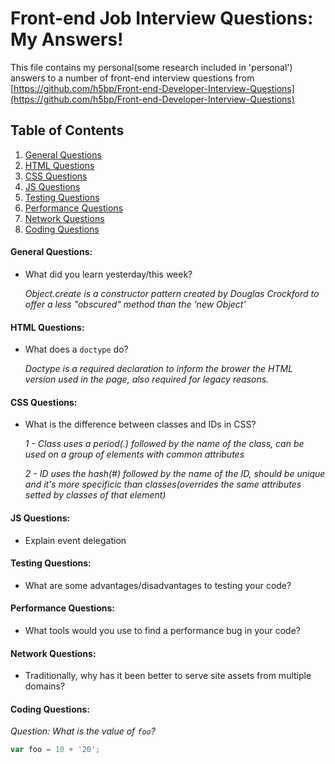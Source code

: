 # Front-end Job Interview Questions: My Answers!

This file contains my personal(some research included in 'personal') answers to a number of front-end interview questions from [https://github.com/h5bp/Front-end-Developer-Interview-Questions](https://github.com/h5bp/Front-end-Developer-Interview-Questions)

## Table of Contents

  1. [General Questions](#general-questions)
  1. [HTML Questions](#html-questions)
  1. [CSS Questions](#css-questions)
  1. [JS Questions](#js-questions)
  1. [Testing Questions](#testing-questions)
  1. [Performance Questions](#performance-questions)
  1. [Network Questions](#network-questions)
  1. [Coding Questions](#coding-questions)

#### General Questions:

* What did you learn yesterday/this week?

   *Object.create is a constructor pattern created by Douglas Crockford to offer a less "obscured" method than the 'new Object'*

#### HTML Questions:

* What does a `doctype` do?

   *Doctype is a required declaration to inform the brower the HTML version used in the page, also required for legacy reasons.*

#### CSS Questions:

* What is the difference between classes and IDs in CSS?

   *1 - Class uses a period(.) followed by the name of the class, can be used on a group of elements with common attributes*
   
   *2 - ID uses the hash(#) followed by the name of the ID, should be unique and it's more specificic than classes(overrides the same attributes setted by classes of that element)*

#### JS Questions:

* Explain event delegation

#### Testing Questions:

* What are some advantages/disadvantages to testing your code?

#### Performance Questions:

* What tools would you use to find a performance bug in your code?

#### Network Questions:

* Traditionally, why has it been better to serve site assets from multiple domains?

#### Coding Questions:

*Question: What is the value of `foo`?*
```javascript
var foo = 10 + '20';
```
